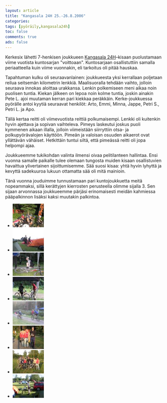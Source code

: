 ```yaml
---
layout: article 
title: "Kangasala 24H 25.-26.8.2006" 
categories: 
tags: [pyöräily,kangasala24h]
toc: false 
comments: true 
ads: false 
---
```


Kerkesix lähetti 7-henkisen joukkueen [Kangasala
24H](http://kangasala24h.fi/)–kisaan puolustamaan viime vuotista
kuntosarjan "voittoaan". Kuntosarjaan osallistuttiin samalla
periaatteella kuin viime vuonnakin, eli tarkoitus oli pitää hauskaa.

Tapahtuman kulku oli seuraavanlainen: joukkueesta yksi kerrallaan
poljetaan reilua seitsemän kilometrin lenkkiä. Maalisuoralla tehdään
vaihto, jolloin seuraava innokas aloittaa urakkansa. Lenkin polkemiseen
meni aikaa noin puolisen tuntia. Kiekan jälkeen on lepoa noin kolme
tuntia, joskin ainakin Pete L. ajoi muutaman kerran pari kiekkaa
peräkkäin. Kerke-joukkuessa pyörälle antoi kyytiä seuraavat henkilöt:
Arto, Emmi, Minna, Jappe, Petri S., Petri L. ja Apo.

Tällä kertaa reitti oli viimevuotista reittiä polkumaisempi. Lenkki oli
kuitenkin hyvin ajettava ja sopivan vaihteleva. Pimeys laskeutui joskus
puoli kymmenen aikaan illalla, jolloin viimeistään siirryttiin otsa- ja
polkupyörävalojen käyttöön. Pimeän ja valoisan osuuden aikaerot ovat
yllättävän vähäiset. Hetkittäin tuntui siltä, että pimeässä reitti oli
jopa helpompi ajaa.

Joukkueemme tukikohdan valinta ilmensi oivaa pelitilanteen hallintaa.
Ensi vuonna samalle paikalle tulee olemaan tungosta muiden kisaan
osallistuvien havaittua ylivertainen sijoittumisemme. Sää suosi kisaa:
yhtä hyvin lyhyttä ja kevyttä sadekuuroa lukuun ottamatta sää oli mitä
mainioin.

Tänä vuonna jouduimme tunnustamaan pari kuntojoukkuetta meitä
nopeammaksi, sillä kerättyjen kierrosten perusteella olimme sijalla 3.
Sen sijaan arvonnassa joukkueemme pärjäsi erinomaisesti meidän kahmiessa
pääpalkinnon lisäksi kaksi muutakin palkintoa.

<div class="image-gallery" markdown="1">

-   [![](/images/kangasala-24h-2006/Thumbnails/peruskuntokangasala24h2006_01b.jpg)](/images/kangasala-24h-2006/peruskuntokangasala24h2006_01b.jpg)
-   [![](/images/kangasala-24h-2006/Thumbnails/peruskuntokangasala24h2006_02b.jpg)](/images/kangasala-24h-2006/peruskuntokangasala24h2006_02b.jpg)
-   [![](/images/kangasala-24h-2006/Thumbnails/peruskuntokangasala24h2006_03b.jpg)](/images/kangasala-24h-2006/peruskuntokangasala24h2006_03b.jpg)
-   [![](/images/kangasala-24h-2006/Thumbnails/peruskuntokangasala24h2006_04b.jpg)](/images/kangasala-24h-2006/peruskuntokangasala24h2006_04b.jpg)
-   [![](/images/kangasala-24h-2006/Thumbnails/peruskuntokangasala24h2006_05b.jpg)](/images/kangasala-24h-2006/peruskuntokangasala24h2006_05b.jpg)
-   [![](/images/kangasala-24h-2006/Thumbnails/peruskuntokangasala24h2006_06b.jpg)](/images/kangasala-24h-2006/peruskuntokangasala24h2006_06b.jpg)
-   [![](/images/kangasala-24h-2006/Thumbnails/peruskuntokangasala24h2006_07b.jpg)](/images/kangasala-24h-2006/peruskuntokangasala24h2006_07b.jpg)
-   [![](/images/kangasala-24h-2006/Thumbnails/peruskuntokangasala24h2006_08b.jpg)](/images/kangasala-24h-2006/peruskuntokangasala24h2006_08b.jpg)

</div>
